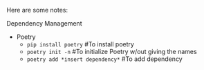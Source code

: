 Here are some notes: 

Dependency Management 
 - Poetry
    - `pip install poetry` #To install poetry
    - `poetry init -n` #To initialize Poetry w/out giving the names
    - `poetry add *insert dependency*` #To add dependency
